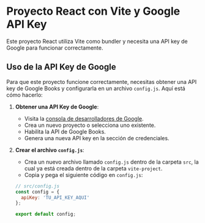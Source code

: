 # Proyecto React con Vite y Google API Key

Este proyecto React utiliza Vite como bundler y necesita una API key de Google para funcionar correctamente.

## Uso de la API Key de Google

Para que este proyecto funcione correctamente, necesitas obtener una API key de Google Books y configurarla en un archivo `config.js`. Aquí está cómo hacerlo:

1. **Obtener una API Key de Google**:
   - Visita la [consola de desarrolladores de Google](https://console.developers.google.com/).
   - Crea un nuevo proyecto o selecciona uno existente.
   - Habilita la API de Google Books.
   - Genera una nueva API key en la sección de credenciales.

2. **Crear el archivo `config.js`**:
   - Crea un nuevo archivo llamado `config.js` dentro de la carpeta `src`, la cual ya está creada dentro de la carpeta `vite-project`.
   - Copia y pega el siguiente código en `config.js`:

   ```javascript
   // src/config.js
   const config = {
     apiKey: 'TU_API_KEY_AQUI'
   };

   export default config;
